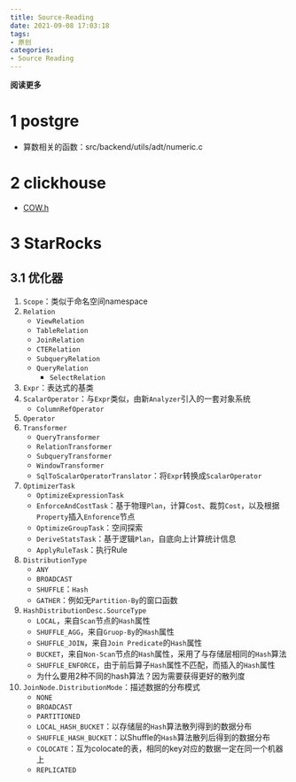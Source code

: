```yaml
---
title: Source-Reading
date: 2021-09-08 17:03:18
tags: 
- 原创
categories: 
- Source Reading
---
```


**阅读更多**

<!--more-->

# 1 postgre

* 算数相关的函数：src/backend/utils/adt/numeric.c

# 2 clickhouse

* [COW.h](https://github.com/ClickHouse/ClickHouse/blob/master/src/Common/COW.h)

# 3 StarRocks

## 3.1 优化器

1. `Scope`：类似于命名空间namespace
1. `Relation`
    * `ViewRelation`
    * `TableRelation`
    * `JoinRelation`
    * `CTERelation`
    * `SubqueryRelation`
    * `QueryRelation`
        * `SelectRelation`
1. `Expr`：表达式的基类
1. `ScalarOperator`：与`Expr`类似，由新`Analyzer`引入的一套对象系统
    * `ColumnRefOperator`
1. `Operator`
1. `Transformer`
    * `QueryTransformer`
    * `RelationTransformer`
    * `SubqueryTransformer`
    * `WindowTransformer`
    * `SqlToScalarOperatorTranslator`：将`Expr`转换成`ScalarOperator`
1. `OptimizerTask`
    * `OptimizeExpressionTask`
    * `EnforceAndCostTask`：基于物理`Plan`，计算`Cost`、裁剪`Cost`，以及根据`Property`插入`Enforence`节点
    * `OptimizeGroupTask`：空间探索
    * `DeriveStatsTask`：基于逻辑`Plan`，自底向上计算统计信息
    * `ApplyRuleTask`：执行Rule
1. `DistributionType`
    * `ANY`
    * `BROADCAST`
    * `SHUFFLE`：`Hash`
    * `GATHER`：例如无`Partition-By`的窗口函数
1. `HashDistributionDesc.SourceType`
    * `LOCAL`，来自`Scan`节点的`Hash`属性
    * `SHUFFLE_AGG`，来自`Gruop-By`的`Hash`属性
    * `SHUFFLE_JOIN`，来自`Join Predicate`的`Hash`属性
    * `BUCKET`，来自`Non-Scan`节点的`Hash`属性，采用了与存储层相同的`Hash`算法
    * `SHUFFLE_ENFORCE`，由于前后算子`Hash`属性不匹配，而插入的`Hash`属性
    * 为什么要用2种不同的hash算法？因为需要获得更好的散列度
1. `JoinNode.DistributionMode`：描述数据的分布模式
    * `NONE`
    * `BROADCAST`
    * `PARTITIONED`
    * `LOCAL_HASH_BUCKET`：以存储层的`Hash`算法散列得到的数据分布
    * `SHUFFLE_HASH_BUCKET`：以Shuffle的`Hash`算法散列后得到的数据分布
    * `COLOCATE`：互为colocate的表，相同的key对应的数据一定在同一个机器上
    * `REPLICATED`